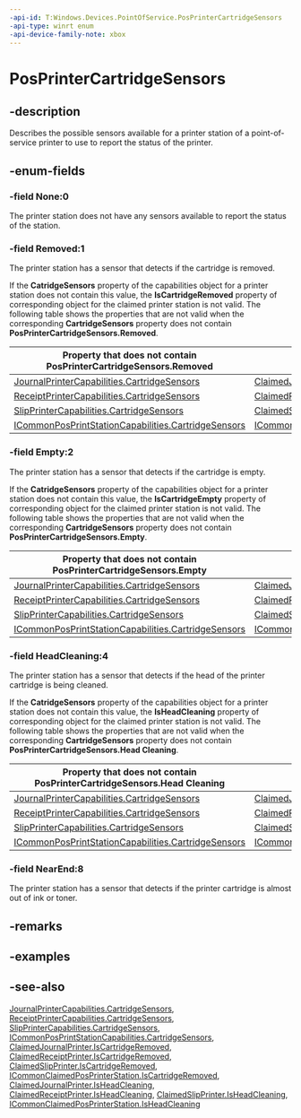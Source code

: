 ```yaml
---
-api-id: T:Windows.Devices.PointOfService.PosPrinterCartridgeSensors
-api-type: winrt enum
-api-device-family-note: xbox
---
```


<!-- Enumeration syntax
public enum Windows.Devices.PointOfService.PosPrinterCartridgeSensors : uint
-->

# PosPrinterCartridgeSensors

## -description
Describes the possible sensors available for a printer station of a point-of-service printer to use to report the status of the printer.

## -enum-fields
### -field None:0
The printer station does not have any sensors available to report the status of the station.

### -field Removed:1
The printer station has a sensor that detects if the cartridge is removed.

If the **CatridgeSensors** property of the capabilities object for a printer station does not contain this value, the **IsCartridgeRemoved** property of corresponding object for the claimed printer station is not valid. The following table shows the properties that are not valid when the corresponding **CartridgeSensors** property does not contain **PosPrinterCartridgeSensors.Removed**.

| Property that does not contain PosPrinterCartridgeSensors.Removed | Property that is not valid |
|---|---|
| [JournalPrinterCapabilities.CartridgeSensors](journalprintercapabilities_cartridgesensors.md) | [ClaimedJournalPrinter.IsCartridgeRemoved](claimedjournalprinter_iscartridgeremoved.md) |
| [ReceiptPrinterCapabilities.CartridgeSensors](receiptprintercapabilities_cartridgesensors.md) | [ClaimedReceiptPrinter.IsCartridgeRemoved](claimedreceiptprinter_iscartridgeremoved.md) |
| [SlipPrinterCapabilities.CartridgeSensors](slipprintercapabilities_cartridgesensors.md) | [ClaimedSlipPrinter.IsCartridgeRemoved](claimedslipprinter_iscartridgeremoved.md) |
| [ICommonPosPrintStationCapabilities.CartridgeSensors](icommonposprintstationcapabilities_cartridgesensors.md) | [ICommonClaimedPosPrinterStation.IsCartridgeRemoved](icommonclaimedposprinterstation_iscartridgeremoved.md) |

### -field Empty:2
The printer station has a sensor that detects if the cartridge is empty.

If the **CatridgeSensors** property of the capabilities object for a printer station does not contain this value, the **IsCartridgeEmpty** property of corresponding object for the claimed printer station is not valid. The following table shows the properties that are not valid when the corresponding **CartridgeSensors** property does not contain **PosPrinterCartridgeSensors.Empty**.

| Property that does not contain PosPrinterCartridgeSensors.Empty | Property that is not valid |
|---|---|
| [JournalPrinterCapabilities.CartridgeSensors](journalprintercapabilities_cartridgesensors.md) | [ClaimedJournalPrinter.IsCartridgeEmpty](claimedjournalprinter_iscartridgeempty.md) |
| [ReceiptPrinterCapabilities.CartridgeSensors](receiptprintercapabilities_cartridgesensors.md) | [ClaimedReceiptPrinter.IsCartridgeEmpty](claimedreceiptprinter_iscartridgeempty.md) |
| [SlipPrinterCapabilities.CartridgeSensors](slipprintercapabilities_cartridgesensors.md) | [ClaimedSlipPrinter.IsCartridgeEmpty](claimedslipprinter_iscartridgeempty.md) |
| [ICommonPosPrintStationCapabilities.CartridgeSensors](icommonposprintstationcapabilities_cartridgesensors.md) | [ICommonClaimedPosPrinterStation.IsCartridgeEmpty](icommonclaimedposprinterstation_iscartridgeempty.md) |

### -field HeadCleaning:4
The printer station has a sensor that detects if the head of the printer cartridge is being cleaned.

If the **CatridgeSensors** property of the capabilities object for a printer station does not contain this value, the **IsHeadCleaning** property of corresponding object for the claimed printer station is not valid. The following table shows the properties that are not valid when the corresponding **CartridgeSensors** property does not contain **PosPrinterCartridgeSensors.Head Cleaning**.

| Property that does not contain PosPrinterCartridgeSensors.Head Cleaning | Property that is not valid |
|---|---|
| [JournalPrinterCapabilities.CartridgeSensors](journalprintercapabilities_cartridgesensors.md) | [ClaimedJournalPrinter.IsHeadCleaning](claimedjournalprinter_isheadcleaning.md) |
| [ReceiptPrinterCapabilities.CartridgeSensors](receiptprintercapabilities_cartridgesensors.md) | [ClaimedReceiptPrinter.IsHeadCleaning](claimedreceiptprinter_isheadcleaning.md) |
| [SlipPrinterCapabilities.CartridgeSensors](slipprintercapabilities_cartridgesensors.md) | [ClaimedSlipPrinter.IsHeadCleaning](claimedslipprinter_isheadcleaning.md) |
| [ICommonPosPrintStationCapabilities.CartridgeSensors](icommonposprintstationcapabilities_cartridgesensors.md) | [ICommonClaimedPosPrinterStation.IsHeadCleaning](icommonclaimedposprinterstation_isheadcleaning.md) |

### -field NearEnd:8
The printer station has a sensor that detects if the printer cartridge is almost out of ink or toner.


## -remarks

## -examples

## -see-also
[JournalPrinterCapabilities.CartridgeSensors](journalprintercapabilities_cartridgesensors.md), [ReceiptPrinterCapabilities.CartridgeSensors](receiptprintercapabilities_cartridgesensors.md), [SlipPrinterCapabilities.CartridgeSensors](slipprintercapabilities_cartridgesensors.md), [ICommonPosPrintStationCapabilities.CartridgeSensors](icommonposprintstationcapabilities_cartridgesensors.md), [ClaimedJournalPrinter.IsCartridgeRemoved](claimedjournalprinter_iscartridgeremoved.md), [ClaimedReceiptPrinter.IsCartridgeRemoved](claimedreceiptprinter_iscartridgeremoved.md), [ClaimedSlipPrinter.IsCartridgeRemoved](claimedslipprinter_iscartridgeremoved.md), [ICommonClaimedPosPrinterStation.IsCartridgeRemoved](icommonclaimedposprinterstation_iscartridgeremoved.md), [ClaimedJournalPrinter.IsHeadCleaning](claimedjournalprinter_isheadcleaning.md), [ClaimedReceiptPrinter.IsHeadCleaning](claimedreceiptprinter_isheadcleaning.md), [ClaimedSlipPrinter.IsHeadCleaning](claimedslipprinter_isheadcleaning.md), [ICommonClaimedPosPrinterStation.IsHeadCleaning](icommonclaimedposprinterstation_isheadcleaning.md)